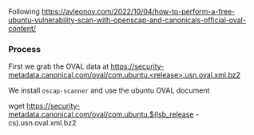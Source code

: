 Following https://avleonov.com/2022/10/04/how-to-perform-a-free-ubuntu-vulnerability-scan-with-openscap-and-canonicals-official-oval-content/


### Process

First we grab the OVAL data at https://security-metadata.canonical.com/oval/com.ubuntu.<release>.usn.oval.xml.bz2


We install `oscap-scanner` and use the ubuntu OVAL document

wget https://security-metadata.canonical.com/oval/com.ubuntu.$(lsb_release -cs).usn.oval.xml.bz2